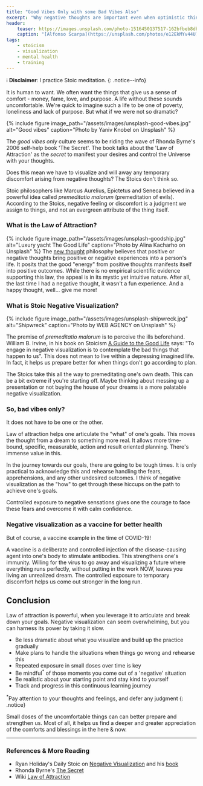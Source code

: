 ```yaml
---
title: "Good Vibes Only with some Bad Vibes Also"
excerpt: "Why negative thoughts are important even when optimistic thinking feels good"
header:
    teaser: https://images.unsplash.com/photo-1516450137517-162bfbeb8dba?ixlib=rb-1.2.1&ixid=MXwxMjA3fDB8MHxwaG90by1wYWdlfHx8fGVufDB8fHw%3D&auto=format&fit=crop&w=334&q=80
    caption: "[Alfonso Scarpa](https://unsplash.com/photos/e12EkMYv44U)"
tags:
    - stoicism
    - visualization
    - mental health
    - training
---
```

ℹ️ **Disclaimer**: I practice Stoic meditation.
{: .notice--info}

It is human to want. We often want the things that give us a sense of comfort - money, fame, love, and purpose. A life without these sounds uncomfortable. We're quick to imagine such a life to be one of poverty, loneliness and lack of purpose. But what if we were not so dramatic? 

{% include figure image_path="/assets/images/unsplash-good-vibes.jpg" alt="Good vibes" caption="Photo by Yaniv Knobel on Unsplash" %}

The *good vibes only* culture seems to be riding the wave of Rhonda Byrne's 2006 self-help book 'The Secret'. The book talks about the 'Law of Attraction' as the *secret* to manifest your desires and control the Universe with your thoughts.

Does this mean we have to visualize and will away any temporary discomfort arising from negative thoughts? The Stoics don't think so.

Stoic philosophers like Marcus Aurelius, Epictetus and Seneca believed in a powerful idea called *premeditatio malorum* (premeditation of evils). According to the Stoics, negative feeling or discomfort is a judgment we assign to things, and not an evergreen attribute of the thing itself.

### What is the Law of Attraction?
{% include figure image_path="/assets/images/unsplash-goodship.jpg" alt="Luxury yacht The Good Life" caption="Photo by Alina Kacharho on Unsplash" %}
The [new thought](https://en.wikipedia.org/wiki/New_Thought) philosophy believes that positive or negative thoughts bring positive or negative experiences into a person's life. It posits that the good "energy" from positive thoughts manifests itself into positive outcomes. While there is no empirical scientific evidence supporting this law, the appeal is in its mystic yet intuitive nature. After all, the last time I had a negative thought, it wasn't a fun experience. And a happy thought, well... give me more!

### What is Stoic Negative Visualization?
{% include figure image_path="/assets/images/unsplash-shipwreck.jpg" alt="Shipwreck" caption="Photo by WEB AGENCY on Unsplash" %}

The premise of *premeditatio malorum* is to perceive the ills beforehand. William B. Irvine, in his book on Stoicism [A Guide to the Good Life](https://amzn.to/2VBOIp6) says: "To engage in negative visualization is to contemplate the bad things that happen to us". This does not mean to live within a depressing imagined life. In fact, it helps us prepare better for when things don't go according to plan.

The Stoics take this all the way to premeditating one's own death. This can be a bit extreme if you're starting off. Maybe thinking about messing up a presentation or not buying the house of your dreams is a more palatable negative visualization.

### So, bad vibes only?
It does not have to be one or the other. 

Law of attraction helps one articulate the "what" of one's goals. This moves the thought from a dream to something more real. It allows more time-bound, specific, measurable, action and result oriented planning. There's immense value in this.

In the journey towards our goals, there are going to be tough times. It is only practical to acknowledge this and rehearse handling the fears, apprehensions, and any other undesired outcomes. I think of negative visualization as the "how" to get through these hiccups on the path to achieve one's goals. 

Controlled exposure to negative sensations gives one the courage to face these fears and overcome it with calm confidence.

### Negative visualization as a vaccine for better health
But of course, a vaccine example in the time of COVID-19!

A vaccine is a deliberate and controlled injection of the disease-causing agent into one's body to stimulate antibodies. This strengthens one's immunity. Willing for the virus to go away and visualizing a future where everything runs perfectly, without putting in the work NOW, leaves you living an unrealized dream. The controlled exposure to temporary discomfort helps us come out stronger in the long run.

## Conclusion
Law of attraction is powerful, when you leverage it to articulate and break down your goals. Negative visualization can seem overwhelming, but you can harness its power by taking it slow.
- Be less dramatic about what you visualize and build up the practice gradually
- Make plans to handle the situations when things go wrong and rehearse this
- Repeated exposure in small doses over time is key
- Be mindful<sup>*</sup> of those moments you come out of a 'negative' situation
- Be realistic about your starting point and stay kind to yourself
- Track and progress in this continuous learning journey

<sup>*</sup>Pay attention to your thoughts and feelings, and defer any judgment
{: .notice}

Small doses of the uncomfortable things can can better prepare and strengthen us. Most of all, it helps us find a deeper and greater appreciation of the comforts and blessings in the here & now.

---
### References & More Reading
- Ryan Holiday's Daily Stoic on [Negative Visualization](https://dailystoic.com/premeditatio-malorum/) and his [book](https://amzn.to/3mGHqw5)
- Rhonda Byrne's [The Secret](https://amzn.to/37wOc1a)
- Wiki [Law of Attraction](https://en.wikipedia.org/wiki/Law_of_attraction_(New_Thought))



